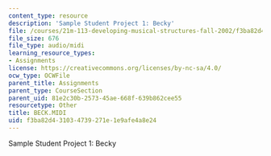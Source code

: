```yaml
---
content_type: resource
description: 'Sample Student Project 1: Becky'
file: /courses/21m-113-developing-musical-structures-fall-2002/f3ba82d431034739271e1e9afe4a8e24_BECK.MIDI
file_size: 676
file_type: audio/midi
learning_resource_types:
- Assignments
license: https://creativecommons.org/licenses/by-nc-sa/4.0/
ocw_type: OCWFile
parent_title: Assignments
parent_type: CourseSection
parent_uid: 81e2c30b-2573-45ae-668f-639b862cee55
resourcetype: Other
title: BECK.MIDI
uid: f3ba82d4-3103-4739-271e-1e9afe4a8e24
---
```

Sample Student Project 1: Becky